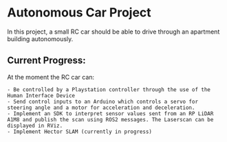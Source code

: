 # Autonomous Car Project

In this project, a small RC car should be able to drive through an apartment building autonomously.



## Current Progress:

At the moment the RC car can:

    - Be controlled by a Playstation controller through the use of the Human Interface Device
    - Send control inputs to an Arduino which controls a servo for steering angle and a motor for acceleration and deceleration.
    - Implement an SDK to interpret sensor values sent from an RP LiDAR A1M8 and publish the scan using ROS2 messages. The Laserscan can be displayed in RViz.
    - Implement Hector SLAM (currently in progress)